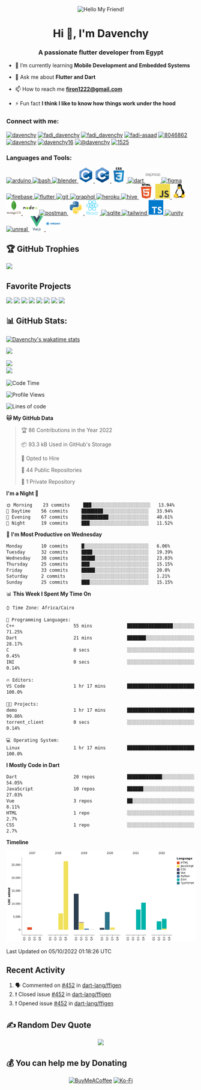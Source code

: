 <p align="center"><img alt="Hello My Friend!" src="https://readme-typing-svg.demolab.com?center=true&vCenter=true&font=Fira+Code&pause=1000&lines=Hello+My+Friend!" /></p>
<h1 align="center">Hi 👋, I'm Davenchy</h1>
<h3 align="center">A passionate flutter developer from Egypt</h3>

- 🌱 I’m currently learning **Mobile Development and Embedded Systems**

- 💬 Ask me about **Flutter and Dart**

- 📫 How to reach me **firon1222@gmail.com**

- ⚡ Fun fact **I think I like to know how things work under the hood**

<h3 align="left">Connect with me:</h3>
<p align="left">
<a href="https://codepen.io/davenchy" target="blank"><img align="center" src="https://raw.githubusercontent.com/rahuldkjain/github-profile-readme-generator/master/src/images/icons/Social/codepen.svg" alt="davenchy" height="30" width="40" /></a>
<a href="https://dev.to/fadi_davenchy" target="blank"><img align="center" src="https://www.google.com/s2/favicons?domain=dev.to&sz=128" alt="fadi_davenchy" height="30" width="40" /></a>
<a href="https://twitter.com/fadi_davenchy" target="blank"><img align="center" src="https://raw.githubusercontent.com/rahuldkjain/github-profile-readme-generator/master/src/images/icons/Social/twitter.svg" alt="fadi_davenchy" height="30" width="40" /></a>
<a href="https://linkedin.com/in/fadi-asaad" target="blank"><img align="center" src="https://raw.githubusercontent.com/rahuldkjain/github-profile-readme-generator/master/src/images/icons/Social/linked-in-alt.svg" alt="fadi-asaad" height="30" width="40" /></a>
<a href="https://stackoverflow.com/users/8046862" target="blank"><img align="center" src="https://raw.githubusercontent.com/rahuldkjain/github-profile-readme-generator/master/src/images/icons/Social/stack-overflow.svg" alt="8046862" height="30" width="40" /></a>
<a href="https://codesandbox.com/davenchy" target="blank"><img align="center" src="https://raw.githubusercontent.com/rahuldkjain/github-profile-readme-generator/master/src/images/icons/Social/codesandbox.svg" alt="davenchy" height="30" width="40" /></a>
<a href="https://fb.com/davenchy16" target="blank"><img align="center" src="https://raw.githubusercontent.com/rahuldkjain/github-profile-readme-generator/master/src/images/icons/Social/facebook.svg" alt="davenchy16" height="30" width="40" /></a>
<a href="https://hashnode.com/@davenchy" target="blank"><img align="center" src="https://raw.githubusercontent.com/rahuldkjain/github-profile-readme-generator/master/src/images/icons/Social/hashnode.svg" alt="@davenchy" height="30" width="40" /></a>
<a href="https://discord.gg/1525" target="blank"><img align="center" src="https://raw.githubusercontent.com/rahuldkjain/github-profile-readme-generator/master/src/images/icons/Social/discord.svg" alt="1525" height="30" width="40" /></a>
</p>

<!--
## 💻 Tech Stack:
![CSS3](https://img.shields.io/badge/css3-%231572B6.svg?style=for-the-badge&logo=css3&logoColor=white) ![C](https://img.shields.io/badge/c-%2300599C.svg?style=for-the-badge&logo=c&logoColor=white) ![C++](https://img.shields.io/badge/c++-%2300599C.svg?style=for-the-badge&logo=c%2B%2B&logoColor=white) ![Dart](https://img.shields.io/badge/dart-%230175C2.svg?style=for-the-badge&logo=dart&logoColor=white) ![GraphQL](https://img.shields.io/badge/-GraphQL-E10098?style=for-the-badge&logo=graphql&logoColor=white) ![JavaScript](https://img.shields.io/badge/javascript-%23323330.svg?style=for-the-badge&logo=javascript&logoColor=%23F7DF1E) ![HTML5](https://img.shields.io/badge/html5-%23E34F26.svg?style=for-the-badge&logo=html5&logoColor=white) ![Markdown](https://img.shields.io/badge/markdown-%23000000.svg?style=for-the-badge&logo=markdown&logoColor=white) ![Python](https://img.shields.io/badge/python-3670A0?style=for-the-badge&logo=python&logoColor=ffdd54) ![Shell Script](https://img.shields.io/badge/shell_script-%23121011.svg?style=for-the-badge&logo=gnu-bash&logoColor=white) ![TypeScript](https://img.shields.io/badge/typescript-%23007ACC.svg?style=for-the-badge&logo=typescript&logoColor=white) ![Netlify](https://img.shields.io/badge/netlify-%23000000.svg?style=for-the-badge&logo=netlify&logoColor=#00C7B7) ![Firebase](https://img.shields.io/badge/firebase-%23039BE5.svg?style=for-the-badge&logo=firebase) ![Heroku](https://img.shields.io/badge/heroku-%23430098.svg?style=for-the-badge&logo=heroku&logoColor=white) ![Apollo-GraphQL](https://img.shields.io/badge/-ApolloGraphQL-311C87?style=for-the-badge&logo=apollo-graphql) ![Express.js](https://img.shields.io/badge/express.js-%23404d59.svg?style=for-the-badge&logo=express&logoColor=%2361DAFB) ![Flutter](https://img.shields.io/badge/Flutter-%2302569B.svg?style=for-the-badge&logo=Flutter&logoColor=white) ![NPM](https://img.shields.io/badge/NPM-%23000000.svg?style=for-the-badge&logo=npm&logoColor=white) ![NodeJS](https://img.shields.io/badge/node.js-6DA55F?style=for-the-badge&logo=node.js&logoColor=white) ![React](https://img.shields.io/badge/react-%2320232a.svg?style=for-the-badge&logo=react&logoColor=%2361DAFB) ![Socket.io](https://img.shields.io/badge/Socket.io-black?style=for-the-badge&logo=socket.io&badgeColor=010101) ![TailwindCSS](https://img.shields.io/badge/tailwindcss-%2338B2AC.svg?style=for-the-badge&logo=tailwind-css&logoColor=white) ![Vue.js](https://img.shields.io/badge/vuejs-%2335495e.svg?style=for-the-badge&logo=vuedotjs&logoColor=%234FC08D) ![Redis](https://img.shields.io/badge/redis-%23DD0031.svg?style=for-the-badge&logo=redis&logoColor=white) ![SQLite](https://img.shields.io/badge/sqlite-%2307405e.svg?style=for-the-badge&logo=sqlite&logoColor=white) ![MongoDB](https://img.shields.io/badge/MongoDB-%234ea94b.svg?style=for-the-badge&logo=mongodb&logoColor=white) ![Gimp Gnu Image Manipulation Program](https://img.shields.io/badge/Gimp-657D8B?style=for-the-badge&logo=gimp&logoColor=FFFFFF) 	![Figma](https://img.shields.io/badge/figma-%23F24E1E.svg?style=for-the-badge&logo=figma&logoColor=white) ![Blender](https://img.shields.io/badge/blender-%23F5792A.svg?style=for-the-badge&logo=blender&logoColor=white) ![Arduino](https://img.shields.io/badge/-Arduino-00979D?style=for-the-badge&logo=Arduino&logoColor=white) ![ESLint](https://img.shields.io/badge/ESLint-4B3263?style=for-the-badge&logo=eslint&logoColor=white) ![Notion](https://img.shields.io/badge/Notion-%23000000.svg?style=for-the-badge&logo=notion&logoColor=white) ![Trello](https://img.shields.io/badge/Trello-%23026AA7.svg?style=for-the-badge&logo=Trello&logoColor=white) ![Postman](https://img.shields.io/badge/Postman-FF6C37?style=for-the-badge&logo=postman&logoColor=white) ![CMake](https://img.shields.io/badge/CMake-%23008FBA.svg?style=for-the-badge&logo=cmake&logoColor=white)
-->

<h3 align="left">Languages and Tools:</h3>
<p align="left"> <a href="https://www.arduino.cc/" target="_blank" rel="noreferrer"> <img src="https://cdn.worldvectorlogo.com/logos/arduino-1.svg" alt="arduino" width="40" height="40"/> </a> <a href="https://www.gnu.org/software/bash/" target="_blank" rel="noreferrer"> <img src="https://www.vectorlogo.zone/logos/gnu_bash/gnu_bash-icon.svg" alt="bash" width="40" height="40"/> </a> <a href="https://www.blender.org/" target="_blank" rel="noreferrer"> <img src="https://download.blender.org/branding/community/blender_community_badge_white.svg" alt="blender" width="40" height="40"/> </a> <a href="https://www.cprogramming.com/" target="_blank" rel="noreferrer"> <img src="https://raw.githubusercontent.com/devicons/devicon/master/icons/c/c-original.svg" alt="c" width="40" height="40"/> </a> <a href="https://www.w3schools.com/cpp/" target="_blank" rel="noreferrer"> <img src="https://raw.githubusercontent.com/devicons/devicon/master/icons/cplusplus/cplusplus-original.svg" alt="cplusplus" width="40" height="40"/> </a> <a href="https://www.w3schools.com/css/" target="_blank" rel="noreferrer"> <img src="https://raw.githubusercontent.com/devicons/devicon/master/icons/css3/css3-original-wordmark.svg" alt="css3" width="40" height="40"/> </a> <a href="https://dart.dev" target="_blank" rel="noreferrer"> <img src="https://www.vectorlogo.zone/logos/dartlang/dartlang-icon.svg" alt="dart" width="40" height="40"/> </a> <a href="https://expressjs.com" target="_blank" rel="noreferrer"> <img src="https://raw.githubusercontent.com/devicons/devicon/master/icons/express/express-original-wordmark.svg" alt="express" width="40" height="40"/> </a> <a href="https://www.figma.com/" target="_blank" rel="noreferrer"> <img src="https://www.vectorlogo.zone/logos/figma/figma-icon.svg" alt="figma" width="40" height="40"/> </a> <a href="https://firebase.google.com/" target="_blank" rel="noreferrer"> <img src="https://www.vectorlogo.zone/logos/firebase/firebase-icon.svg" alt="firebase" width="40" height="40"/> </a> <a href="https://flutter.dev" target="_blank" rel="noreferrer"> <img src="https://www.vectorlogo.zone/logos/flutterio/flutterio-icon.svg" alt="flutter" width="40" height="40"/> </a> <a href="https://git-scm.com/" target="_blank" rel="noreferrer"> <img src="https://www.vectorlogo.zone/logos/git-scm/git-scm-icon.svg" alt="git" width="40" height="40"/> </a> <a href="https://graphql.org" target="_blank" rel="noreferrer"> <img src="https://www.vectorlogo.zone/logos/graphql/graphql-icon.svg" alt="graphql" width="40" height="40"/> </a> <a href="https://heroku.com" target="_blank" rel="noreferrer"> <img src="https://www.vectorlogo.zone/logos/heroku/heroku-icon.svg" alt="heroku" width="40" height="40"/> </a> <a href="https://hive.apache.org/" target="_blank" rel="noreferrer"> <img src="https://www.vectorlogo.zone/logos/apache_hive/apache_hive-icon.svg" alt="hive" width="40" height="40"/> </a> <a href="https://www.w3.org/html/" target="_blank" rel="noreferrer"> <img src="https://raw.githubusercontent.com/devicons/devicon/master/icons/html5/html5-original-wordmark.svg" alt="html5" width="40" height="40"/> </a> <a href="https://developer.mozilla.org/en-US/docs/Web/JavaScript" target="_blank" rel="noreferrer"> <img src="https://raw.githubusercontent.com/devicons/devicon/master/icons/javascript/javascript-original.svg" alt="javascript" width="40" height="40"/> </a> <a href="https://www.linux.org/" target="_blank" rel="noreferrer"> <img src="https://raw.githubusercontent.com/devicons/devicon/master/icons/linux/linux-original.svg" alt="linux" width="40" height="40"/> </a> <a href="https://www.mongodb.com/" target="_blank" rel="noreferrer"> <img src="https://raw.githubusercontent.com/devicons/devicon/master/icons/mongodb/mongodb-original-wordmark.svg" alt="mongodb" width="40" height="40"/> </a> <a href="https://nodejs.org" target="_blank" rel="noreferrer"> <img src="https://raw.githubusercontent.com/devicons/devicon/master/icons/nodejs/nodejs-original-wordmark.svg" alt="nodejs" width="40" height="40"/> </a> <a href="https://postman.com" target="_blank" rel="noreferrer"> <img src="https://www.vectorlogo.zone/logos/getpostman/getpostman-icon.svg" alt="postman" width="40" height="40"/> </a> <a href="https://www.python.org" target="_blank" rel="noreferrer"> <img src="https://raw.githubusercontent.com/devicons/devicon/master/icons/python/python-original.svg" alt="python" width="40" height="40"/> </a> <a href="https://reactjs.org/" target="_blank" rel="noreferrer"> <img src="https://raw.githubusercontent.com/devicons/devicon/master/icons/react/react-original-wordmark.svg" alt="react" width="40" height="40"/> </a> <a href="https://www.sqlite.org/" target="_blank" rel="noreferrer"> <img src="https://www.vectorlogo.zone/logos/sqlite/sqlite-icon.svg" alt="sqlite" width="40" height="40"/> </a> <a href="https://tailwindcss.com/" target="_blank" rel="noreferrer"> <img src="https://www.vectorlogo.zone/logos/tailwindcss/tailwindcss-icon.svg" alt="tailwind" width="40" height="40"/> </a> <a href="https://www.typescriptlang.org/" target="_blank" rel="noreferrer"> <img src="https://raw.githubusercontent.com/devicons/devicon/master/icons/typescript/typescript-original.svg" alt="typescript" width="40" height="40"/> </a> <a href="https://unity.com/" target="_blank" rel="noreferrer"> <img src="https://www.vectorlogo.zone/logos/unity3d/unity3d-icon.svg" alt="unity" width="40" height="40"/> </a> <a href="https://unrealengine.com/" target="_blank" rel="noreferrer"> <img src="https://raw.githubusercontent.com/kenangundogan/fontisto/036b7eca71aab1bef8e6a0518f7329f13ed62f6b/icons/svg/brand/unreal-engine.svg" alt="unreal" width="40" height="40"/> </a> <a href="https://vuejs.org/" target="_blank" rel="noreferrer"> <img src="https://raw.githubusercontent.com/devicons/devicon/master/icons/vuejs/vuejs-original-wordmark.svg" alt="vuejs" width="40" height="40"/> </a> <a href="https://webpack.js.org" target="_blank" rel="noreferrer"> <img src="https://raw.githubusercontent.com/devicons/devicon/d00d0969292a6569d45b06d3f350f463a0107b0d/icons/webpack/webpack-original-wordmark.svg" alt="webpack" width="40" height="40"/> </a> </p>

## 🏆 GitHub Trophies
![](https://github-profile-trophy.vercel.app/?username=Davenchy&theme=discord&no-frame=true&no-bg=true)

## Favorite Projects

[![](https://github-readme-stats.vercel.app/api/pin/?show_owner=true&theme=radical&hide_border=true&username=Davenchy&repo=live-torrent)](https://github.com/Davenchy/live-torrent)
[![](https://github-readme-stats.vercel.app/api/pin/?show_owner=true&theme=radical&hide_border=true&username=Davenchy&repo=smart_controller)](https://github.com/Davenchy/smart_controller)
[![](https://github-readme-stats.vercel.app/api/pin/?show_owner=true&theme=radical&hide_border=true&username=Davenchy&repo=stop_watch_app)](https://github.com/Davenchy/stop_watch_app)
[![](https://github-readme-stats.vercel.app/api/pin/?show_owner=true&theme=radical&hide_border=true&username=Davenchy&repo=weather_app)](https://github.com/Davenchy/weather_app)
[![](https://github-readme-stats.vercel.app/api/pin/?show_owner=true&theme=radical&hide_border=true&username=Davenchy&repo=news_app)](https://github.com/Davenchy/news_app)
[![](https://github-readme-stats.vercel.app/api/pin/?show_owner=true&theme=radical&hide_border=true&username=Davenchy&repo=rock_paper_scissors)](https://github.com/Davenchy/rock_paper_scissors)
[![](https://github-readme-stats.vercel.app/api/pin/?show_owner=true&theme=radical&hide_border=true&username=Davenchy&repo=xo_flutter_game)](https://github.com/Davenchy/xo_flutter_game)
[![](https://github-readme-stats.vercel.app/api/pin/?show_owner=true&theme=radical&hide_border=true&username=Davenchy&repo=bool_quizzes)](https://github.com/Davenchy/bool_quizzes)

## 📊 GitHub Stats:

<a href="https://github.com/Davenchy">
<img align="center" alt="Davenchy's wakatime stats" src="https://github-readme-stats.vercel.app/api/wakatime?username=davenchy&theme=radical&hide_border=true" />
</a>


![](https://github-readme-stats.vercel.app/api?username=Davenchy&theme=radical&hide_border=true&include_all_commits=true&count_private=false&show_icons=true)<br/>

![](https://github-readme-streak-stats.herokuapp.com/?user=Davenchy&theme=radical&hide_border=true)<br/>
![](https://github-readme-stats.vercel.app/api/top-langs/?username=Davenchy&theme=radical&hide_border=true&include_all_commits=true&count_private=false&layout=compact&langs_count=10)

<!--START_SECTION:waka-->
![Code Time](http://img.shields.io/badge/Code%20Time-1%20hr%2017%20mins-blue)

![Profile Views](http://img.shields.io/badge/Profile%20Views-0-blue)

![Lines of code](https://img.shields.io/badge/From%20Hello%20World%20I%27ve%20Written-85%20Thousand%20lines%20of%20code-blue)

**🐱 My GitHub Data** 

> 🏆 86 Contributions in the Year 2022
 > 
> 📦 93.3 kB Used in GitHub's Storage 
 > 
> 💼 Opted to Hire
 > 
> 📜 44 Public Repositories 
 > 
> 🔑 1 Private Repository 
 > 
**I'm a Night 🦉** 

```text
🌞 Morning    23 commits     ███░░░░░░░░░░░░░░░░░░░░░░   13.94% 
🌆 Daytime    56 commits     ████████░░░░░░░░░░░░░░░░░   33.94% 
🌃 Evening    67 commits     ██████████░░░░░░░░░░░░░░░   40.61% 
🌙 Night      19 commits     ███░░░░░░░░░░░░░░░░░░░░░░   11.52%

```
📅 **I'm Most Productive on Wednesday** 

```text
Monday       10 commits     █░░░░░░░░░░░░░░░░░░░░░░░░   6.06% 
Tuesday      32 commits     ████░░░░░░░░░░░░░░░░░░░░░   19.39% 
Wednesday    38 commits     █████░░░░░░░░░░░░░░░░░░░░   23.03% 
Thursday     25 commits     ███░░░░░░░░░░░░░░░░░░░░░░   15.15% 
Friday       33 commits     █████░░░░░░░░░░░░░░░░░░░░   20.0% 
Saturday     2 commits      ░░░░░░░░░░░░░░░░░░░░░░░░░   1.21% 
Sunday       25 commits     ███░░░░░░░░░░░░░░░░░░░░░░   15.15%

```


📊 **This Week I Spent My Time On** 

```text
⌚︎ Time Zone: Africa/Cairo

💬 Programming Languages: 
C++                      55 mins             █████████████████░░░░░░░░   71.25% 
Dart                     21 mins             ███████░░░░░░░░░░░░░░░░░░   28.17% 
C                        0 secs              ░░░░░░░░░░░░░░░░░░░░░░░░░   0.45% 
INI                      0 secs              ░░░░░░░░░░░░░░░░░░░░░░░░░   0.14%

🔥 Editors: 
VS Code                  1 hr 17 mins        █████████████████████████   100.0%

🐱‍💻 Projects: 
demo                     1 hr 17 mins        █████████████████████████   99.86% 
torrent_client           0 secs              ░░░░░░░░░░░░░░░░░░░░░░░░░   0.14%

💻 Operating System: 
Linux                    1 hr 17 mins        █████████████████████████   100.0%

```

**I Mostly Code in Dart** 

```text
Dart                     20 repos            █████████████░░░░░░░░░░░░   54.05% 
JavaScript               10 repos            ██████░░░░░░░░░░░░░░░░░░░   27.03% 
Vue                      3 repos             ██░░░░░░░░░░░░░░░░░░░░░░░   8.11% 
HTML                     1 repo              ░░░░░░░░░░░░░░░░░░░░░░░░░   2.7% 
CSS                      1 repo              ░░░░░░░░░░░░░░░░░░░░░░░░░   2.7%

```


**Timeline**

![Chart not found](https://raw.githubusercontent.com/Davenchy/Davenchy/main/charts/bar_graph.png) 


 Last Updated on 05/10/2022 01:18:26 UTC
<!--END_SECTION:waka-->

## Recent Activity
<!--START_SECTION:activity-->
1. 🗣 Commented on [#452](https://github.com/dart-lang/ffigen/issues/452) in [dart-lang/ffigen](https://github.com/dart-lang/ffigen)
2. ❗️ Closed issue [#452](https://github.com/dart-lang/ffigen/issues/452) in [dart-lang/ffigen](https://github.com/dart-lang/ffigen)
3. ❗️ Opened issue [#452](https://github.com/dart-lang/ffigen/issues/452) in [dart-lang/ffigen](https://github.com/dart-lang/ffigen)
<!--END_SECTION:activity-->

## ✍️ Random Dev Quote
<p align="center"><img src="https://quotes-github-readme.vercel.app/api?type=horizontal&theme=tokyonight" /></p>

## 💰 You can help me by Donating
<p align="center">
<a target="blank" href="https://buymeacoffee.com/davenchy"><img alt="BuyMeACoffee" src="https://img.shields.io/badge/Buy%20Me%20a%20Coffee-ffdd00?style=for-the-badge&logo=buy-me-a-coffee&logoColor=black" /></a>
<a target="blank" href="https://ko-fi.com/davenchy"><img alt="Ko-Fi" src="https://img.shields.io/badge/Ko--fi-F16061?style=for-the-badge&logo=ko-fi&logoColor=white" /></a>
</p>
